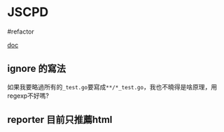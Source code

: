 # JSCPD

#refactor

[doc](https://www.npmjs.com/package/jscpd?activeTab=readme)

## ignore 的寫法

如果我要略過所有的`_test.go`要寫成`**/*_test.go`，我也不曉得是啥原理，用regexp不好嗎?

## reporter 目前只推薦html
